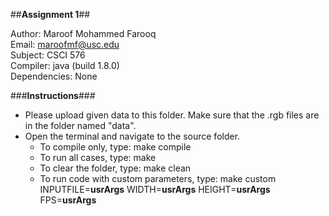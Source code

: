 ##**Assignment 1**##

Author: Maroof Mohammed Farooq  
Email: maroofmf@usc.edu  
Subject: CSCI 576  
Compiler: java (build 1.8.0)  
Dependencies: None  

###**Instructions**###
* Please upload given data to this folder. Make sure that the .rgb files are in the folder named "data".
* Open the terminal and navigate to the source folder.
	* To compile only, type: make compile
	* To run all cases, type: make
	* To clear the folder, type: make clean
	* To run code with custom parameters, type: make custom INPUTFILE=__usrArgs__ WIDTH=__usrArgs__ HEIGHT=__usrArgs__ FPS=__usrArgs__
